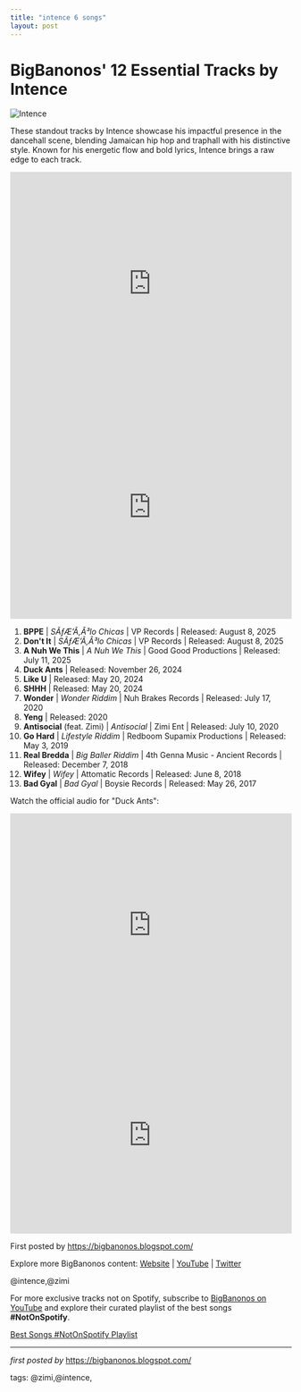 ```yaml
---
title: "intence 6 songs"
layout: post
---
```

<h1>BigBanonos' 12 Essential Tracks by Intence</h1> <img alt="Intence" src="https://www.caribbeannationalweekly.com/wp-content/uploads/2022/10/intence.jpg" /> <p>These standout tracks by Intence showcase his impactful presence in the dancehall scene, blending Jamaican hip hop and traphall with his distinctive style. Known for his energetic flow and bold lyrics, Intence brings a raw edge to each track.</p> <!-- Latest 2025 releases -->
<iframe width="100%" height="400" src="https://www.youtube.com/embed/ux6UpXiS5QY" title="Intence - BPPE (Official Video)" frameborder="0" allow="accelerometer; autoplay; clipboard-write; encrypted-media; gyroscope; picture-in-picture; web-share" allowfullscreen></iframe> <iframe width="100%" height="400" src="https://www.youtube.com/embed/qIAutMtKAF4" title="Intence - Don't It (Official Video)" frameborder="0" allow="accelerometer; autoplay; clipboard-write; encrypted-media; gyroscope; picture-in-picture; web-share" allowfullscreen></iframe> <ol> <li><strong>BPPE</strong> | <em>SÃƒÆ’Ã‚Â³lo Chicas</em> | VP Records | Released: August 8, 2025</li> <li><strong>Don't It</strong> | <em>SÃƒÆ’Ã‚Â³lo Chicas</em> | VP Records | Released: August 8, 2025</li> <li><strong>A Nuh We This</strong> | <em>A Nuh We This</em> | Good Good Productions | Released: July 11, 2025</li> <li><strong>Duck Ants</strong> | Released: November 26, 2024</li> <li><strong>Like U</strong> | Released: May 20, 2024</li> <li><strong>SHHH</strong> | Released: May 20, 2024</li> <li><strong>Wonder</strong> | <em>Wonder Riddim</em> | Nuh Brakes Records | Released: July 17, 2020</li> <li><strong>Yeng</strong> | Released: 2020</li> <li><strong>Antisocial</strong> (feat. Zimi) | <em>Antisocial</em> | Zimi Ent | Released: July 10, 2020</li> <li><strong>Go Hard</strong> | <em>Lifestyle Riddim</em> | Redboom Supamix Productions | Released: May 3, 2019</li> <li><strong>Real Bredda</strong> | <em>Big Baller Riddim</em> | 4th Genna Music - Ancient Records | Released: December 7, 2018</li> <li><strong>Wifey</strong> | <em>Wifey</em> | Attomatic Records | Released: June 8, 2018</li> <li><strong>Bad Gyal</strong> | <em>Bad Gyal</em> | Boysie Records | Released: May 26, 2017</li>
</ol> <p>Watch the official audio for "Duck Ants":</p>
<iframe width="100%" height="400" src="https://www.youtube.com/embed/2ogdEHuivOc" title="Intence - Duck Ants (Official Audio)" frameborder="0" allow="accelerometer; autoplay; clipboard-write; encrypted-media; gyroscope; picture-in-picture; web-share" allowfullscreen></iframe> <!-- Spotify playlist -->
<div> <iframe allow="autoplay; clipboard-write; encrypted-media; fullscreen; picture-in-picture" allowfullscreen="" frameborder="0" height="352" loading="lazy" src="https://open.spotify.com/embed/playlist/13e0RkA1SmMZKBoZwcWMJN?utm_source=generator" width="100%"></iframe>
</div> <p>First posted by <a href="https://bigbanonos.blogspot.com/">https://bigbanonos.blogspot.com/</a></p> <div> <p>Explore more BigBanonos content: <a href="https://bigbanonos.blogspot.com/">Website</a> | <a href="https://www.youtube.com/@BigBanonos">YouTube</a> | <a href="https://x.com/bigbanonos">Twitter</a></p>
</div> <!-- Tags -->
<p>@intence,@zimi</p>


<!--Subscribe and Playlist Links-->
<div>
    <p>For more exclusive tracks not on Spotify, subscribe to <a href="https://www.youtube.com/@BigBanonos" target="_blank">BigBanonos on YouTube</a> and explore their curated playlist of the best songs <strong>#NotOnSpotify</strong>.</p>
    <p><a href="https://www.youtube.com/playlist?list=PLtuNtuTatqI0kFahUCbtbfenC_ET5O_tr" target="_blank">Best Songs #NotOnSpotify Playlist<br /></a></p></div>

<hr />

<p><em>first posted by</em> <a href="https://bigbanonos.blogspot.com/" rel="noopener" target="_new">https://bigbanonos.blogspot.com/</a></p>

<p>tags: @zimi,@intence,</p>

